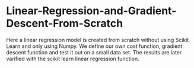# Linear-Regression-and-Gradient-Descent-From-Scratch

Here a linear regression model is created from scratch without using Scikit Learn and only using Numpy. We define our own cost function, gradient descent function and test it out on a small data set. The results are later varified with the scikit learn linear regression function.
